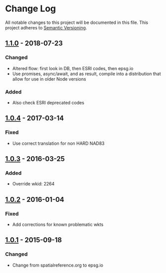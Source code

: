 # Change Log
All notable changes to this project will be documented in this file.
This project adheres to [Semantic Versioning](http://semver.org/).

## [1.1.0] - 2018-07-23
### Changed
* Altered flow: first look in DB, then ESRI codes, then epsg.io
* Use promises, async/await, and as result, compile into a distribution that allow for use in older Node versions

### Added
* Also check ESRI deprecated codes

## [1.0.4] - 2017-03-14
### Fixed
* Use correct translation for non HARD NAD83

## [1.0.3] - 2016-03-25
### Added
* Override wkid: 2264

## [1.0.2] - 2016-01-04
### Fixed
* Add corrections for known problematic wkts

## [1.0.1] - 2015-09-18
### Changed
* Change from spatialreference.org to epsg.io

[1.1.0]: https://github.com/koopjs/spatialreference/compare/v1.0.4...v1.1.0
[1.0.4]: https://github.com/koopjs/spatialreference/compare/v1.0.3...v1.0.4
[1.0.3]: https://github.com/koopjs/spatialreference/compare/v1.0.3...v1.0.2
[1.0.2]: https://github.com/koopjs/spatialreference/compare/v1.0.2...v1.0.1
[1.0.1]: https://github.com/koopjs/spatialreference/compare/v1.0.0...v1.0.1
